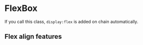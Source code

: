 # FlexBox

If you call this class, `display:flex` is added on chain automatically.

## Flex align features
